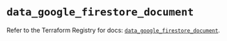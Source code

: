 # `data_google_firestore_document`

Refer to the Terraform Registry for docs: [`data_google_firestore_document`](https://registry.terraform.io/providers/hashicorp/google/6.45.0/docs/data-sources/firestore_document).
